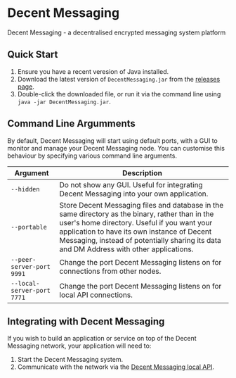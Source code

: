 # Decent Messaging
Decent Messaging - a decentralised encrypted messaging system platform

## Quick Start

1. Ensure you have a recent veresion of Java installed.
2. Download the latest version of `DecentMessaging.jar` from the [releases page](https://github.com/DivineOmega/DecentMessaging/releases).
3. Double-click the downloaded file, or run it via the command line using `java -jar DecentMessaging.jar`.

## Command Line Argumments

By default, Decent Messaging will start using default ports, with a GUI to monitor and manage your Decent Messaging node.
You can customise this behaviour by specifying various command line arguments.

| Argument        | Description |
| --------------- | ----------------- |
| `--hidden`        | Do not show any GUI. Useful for integrating Decent Messaging into your own application. |
| `--portable`      | Store Decent Messaging files and database in the same directory as the binary, rather than in the user's home directory. Useful if you want your application to have its own instance of Decent Messaging, instead of potentially sharing its data and DM Address with other applications. |
| `--peer-server-port 9991` | Change the port Decent Messaging listens on for connections from other nodes. |
| `--local-server-port 7771` | Change the port Decent Messaging listens on for local API connections. |

## Integrating with Decent Messaging

If you wish to build an application or service on top of the Decent Messaging network, your application will need to:

1. Start the Decent Messaging system.
2. Communicate with the network via the [Decent Messaging local API](docs/local-api.md).
